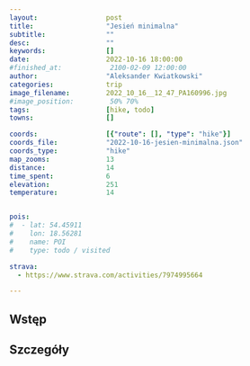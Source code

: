 ```yaml
---
layout:                 post
title:                  "Jesień minimalna"
subtitle:               ""
desc:                   ""
keywords:               []
date:                   2022-10-16 18:00:00
#finished_at:            2100-02-09 12:00:00
author:                 "Aleksander Kwiatkowski"
categories:             trip
image_filename:         2022_10_16__12_47_PA160996.jpg
#image_position:         50% 70%
tags:                   [hike, todo]
towns:                  []

coords:                 [{"route": [], "type": "hike"}]
coords_file:            "2022-10-16-jesien-minimalna.json"
coords_type:            "hike"
map_zooms:              13
distance:               14
time_spent:             6
elevation:              251
temperature:            14


pois:
#  - lat: 54.45911
#    lon: 18.56281
#    name: POI
#    type: todo / visited

strava:
  - https://www.strava.com/activities/7974995664

---
```



## Wstęp

## Szczegóły
